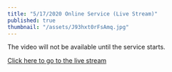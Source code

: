 ```yaml
---
title: "5/17/2020 Online Service (Live Stream)"
published: true
thumbnail: "/assets/J93hxt0rFsAmq.jpg"
---
```

The video will not be available until the service starts.

<a href="URL_HERE" download>Click here to go to the live stream</a>

